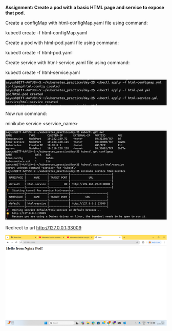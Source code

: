 **Assignment: Create a pod with a basic HTML page and service to expose that pod.**

Create a configMap with html-configMap.yaml file using command:

kubectl create -f html-configMap.yaml

Create a pod with html-pod.yaml file using command:

kubectl create -f html-pod.yaml

Create service with html-service.yaml file using command:

kubectl create -f html-service.yaml

![alt text](../Day-2/apply.png)

Now run command:

minikube service <service_name>

![alt text](../Day-2/get.png)

Redirect to url http://127.0.0.1:33009

![alt text](../Day-2/webpage.png)